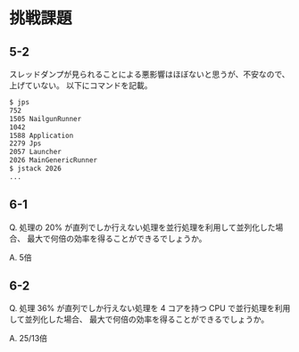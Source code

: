 # 挑戦課題

## 5-2

スレッドダンプが見られることによる悪影響はほぼないと思うが、不安なので、上げていない。
以下にコマンドを記載。

```sh
$ jps
752
1505 NailgunRunner
1042
1588 Application
2279 Jps
2057 Launcher
2026 MainGenericRunner
$ jstack 2026
...
```

## 6-1
Q. 処理の 20% が直列でしか行えない処理を並行処理を利用して並列化した場合、 最大で何倍の効率を得ることができるでしょうか。

A. 5倍

## 6-2
Q. 処理 36% が直列でしか行えない処理を 4 コアを持つ CPU で並行処理を利用して並列化した場合、 最大で何倍の効率を得ることができるでしょうか。

A. 25/13倍


